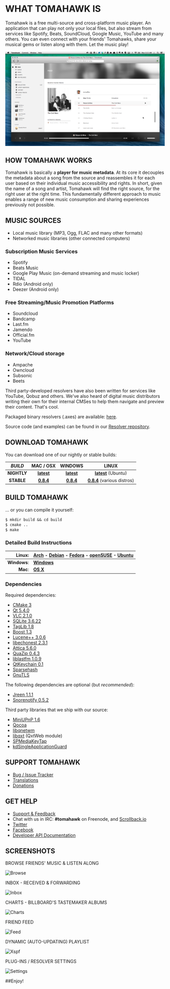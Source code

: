 # WHAT TOMAHAWK IS

Tomahawk is a free multi-source and cross-platform music player. An application that can play not only your local files, but also stream from services like Spotify, Beats, SoundCloud, Google Music, YouTube and many others. You can even connect with your friends' Tomahawks, share your musical gems or listen along with them. Let the music play!

![Tomahawk Screenshot](/data/screenshots/tomahawk-screenshot.png?raw=true)

## HOW TOMAHAWK WORKS

Tomahawk is basically a **player for music metadata**. At its core it decouples the metadata about a song from the source and reassembles it for each user based on their individual music accessibility and rights. In short, given the name of a song and artist, Tomahawk will find the right source, for the right user at the right time.  This fundamentally different approach to music enables a range of new music consumption and sharing experiences previously not possible.

## MUSIC SOURCES

* Local music library (MP3, Ogg, FLAC and many other formats)
* Networked music libraries (other connected computers)

### Subscription Music Services

* Spotify
* Beats Music
* Google Play Music (on-demand streaming and music locker)
* TIDAL
* Rdio (Android only)
* Deezer (Android only)

### Free Streaming/Music Promotion Platforms

* Soundcloud
* Bandcamp
* Last.fm
* Jamendo
* Official.fm
* YouTube

### Network/Cloud storage

* Ampache
* Owncloud
* Subsonic
* Beets

Third party-developed resolvers have also been written for services like YouTube, Qobuz and others. We've also heard of digital music distributors writing their own for their internal CMSes to help them navigate and preview their content. That's cool.

Packaged binary resolvers (.axes) are available: [here](http://teom.org/axes).

Source code (and examples) can be found in our [Resolver repository](https://github.com/tomahawk-player/tomahawk-resolvers).

## DOWNLOAD TOMAHAWK

You can download one of our nightly or stable builds:

| *BUILD* | MAC / OSX | WINDOWS | LINUX |
|:-------:|:---------:|:-------:|:-----:|
|**NIGHTLY** | [**latest**](http://download.tomahawk-player.org/nightly/mac/Tomahawk-latest.dmg) | [**latest**](http://download.tomahawk-player.org/nightly/windows/tomahawk-latest.exe) | [**latest**](https://launchpad.net/~tomahawk/+archive/ubuntu/nightly) (Ubuntu) |
|**STABLE** | [**0.8.4**](http://download.tomahawk-player.org/Tomahawk-0.8.4.dmg) | [**0.8.4**](http://download.tomahawk-player.org/tomahawk-0.8.4.exe) | [**0.8.4**](http://www.tomahawk-player.org/#page-about) (various distros) |

## BUILD TOMAHAWK

... or you can compile it yourself:

    $ mkdir build && cd build
    $ cmake ..
    $ make

### Detailed Build Instructions

| Linux: | [Arch](http://wiki.tomahawk-player.org/index.php/Building_ArchLinux_package) **-** [Debian](http://wiki.tomahawk-player.org/index.php/Building_on_Debian) **-** [Fedora](http://wiki.tomahawk-player.org/index.php/Building_on_Fedora) **-** [openSUSE](http://wiki.tomahawk-player.org/index.php/Building_on_openSUSE) **-** [Ubuntu](http://wiki.tomahawk-player.org/index.php/Building_on_Ubuntu) |
|------:|:------|
| **Windows**: | [**Windows**](http://wiki.tomahawk-player.org/index.php/Building_Windows_Binary) |
| **Mac**: | [**OS X**](http://wiki.tomahawk-player.org/index.php/Building_OS_X_Application_Bundle) |

### Dependencies

Required dependencies:

* [CMake 3](http://www.cmake.org/)
* [Qt 5.4.0](http://qt-project.org/)
* [VLC 2.1.0](https://videolan.org/vlc/)
* [SQLite 3.6.22](http://www.sqlite.org/)
* [TagLib 1.8](https://taglib.github.io/)
* [Boost 1.3](http://www.boost.org/)
* [Lucene++ 3.0.6](https://github.com/luceneplusplus/LucenePlusPlus/)
* [libechonest 2.3.1](http://projects.kde.org/projects/playground/libs/libechonest/)
* [Attica 5.6.0](http://ftp.kde.org/stable/attica/)
* [QuaZip 0.4.3](http://quazip.sourceforge.net/)
* [liblastfm 1.0.9](https://github.com/lastfm/liblastfm/)
* [QtKeychain 0.1](https://github.com/frankosterfeld/qtkeychain/)
* [Sparsehash](https://code.google.com/p/sparsehash/)
* [GnuTLS](http://gnutls.org/)

The following dependencies are optional (but *recommended*):

* [Jreen 1.1.1](http://qutim.org/jreen/)
* [Snorenotify 0.5.2](https://github.com/Snorenotify/Snorenotify/)

Third party libraries that we ship with our source:

* [MiniUPnP 1.6](http://miniupnp.free.fr/)
* [Qocoa](https://github.com/mikemcquaid/Qocoa/)
* [libqnetwm](https://code.google.com/p/libqnetwm/)
* [libqxt](http://libqxt.org/) (QxtWeb module)
* [SPMediaKeyTap](https://github.com/nevyn/SPMediaKeyTap/)
* [kdSingleApplicationGuard](http://www.kdab.com/)

## SUPPORT TOMAHAWK

* [Bug / Issue Tracker](https://bugs.tomahawk-player.org/secure/Dashboard.jspa)
* [Translations](https://www.transifex.com/projects/p/tomahawk/)
* [Donations](https://flattr.com/thing/169312/Tomahawk)

## GET HELP

* [Support & Feedback](https://tomahawk.uservoice.com)
* Chat with us in IRC: **#tomahawk** on Freenode, and [Scrollback.io](https://scrollback.io/tomahawk)
* [Twitter](https://twitter.com/tomahawk)
* [Facebook](https://facebook.com/tomahawkplayer)
* [Developer API Documentation](http://dev.tomahawk-player.org/api/classes.html)

## SCREENSHOTS

BROWSE FRIENDS' MUSIC & LISTEN ALONG

![Browse](https://dchtm6r471mui.cloudfront.net/hackpad.com_ZRZMJDdxrVe_p.242147_1410998050088_listen-along.jpg)

INBOX - RECEIVED & FORWARDING

![Inbox](https://dchtm6r471mui.cloudfront.net/hackpad.com_ZRZMJDdxrVe_p.242147_1410997751044_inbox.jpg)

CHARTS - BILLBOARD'S TASTEMAKER ALBUMS

![Charts](https://dchtm6r471mui.cloudfront.net/hackpad.com_ZRZMJDdxrVe_p.242147_1410997901969_charts.jpg)

FRIEND FEED

![Feed](https://dchtm6r471mui.cloudfront.net/hackpad.com_ZRZMJDdxrVe_p.242147_1410971283885_heroshot.png)

DYNAMIC (AUTO-UPDATING) PLAYLIST

![Xspf](https://dchtm6r471mui.cloudfront.net/hackpad.com_ZRZMJDdxrVe_p.242147_1410998362549_dynamic-playlist-1.jpg)

PLUG-INS / RESOLVER SETTINGS

![Settings](https://dchtm6r471mui.cloudfront.net/hackpad.com_ZRZMJDdxrVe_p.242147_1410998587408_prefs.jpg)

##Enjoy!
